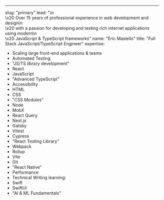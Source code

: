 ---
slug: "primary"
lead: "\n\
    \x20   Over 15 years of professional experience in web development and design\n\
    \x20   with a passion for developing and testing rich internet applications using modern\n\
    \x20   JavaScript & TypeScript frameworks"
name: "Eric Masiello"
title: "Full Stack JavaScript/TypeScript Engineer"
expertise: 
  - Scaling large front-end applications & teams
  - Automated Testing  
  - "JS/TS library development"
  - React  
  - JavaScript
  - "Advanced TypeScript"
  - Accessibility
  - HTML
  - CSS  
  - "CSS Modules"
  - Node  
  - MobX
  - React Query
  - Next.js
  - Gatsby  
  - Vitest
  - Cypress
  - "React Testing Library"  
  - Webpack
  - Rollup
  - Vite
  - Git
  - "React Native"
  - Performance
  - Technical Writing
learning:     
  - Swift
  - SwiftUI
  - "AI & ML Fundamentals"